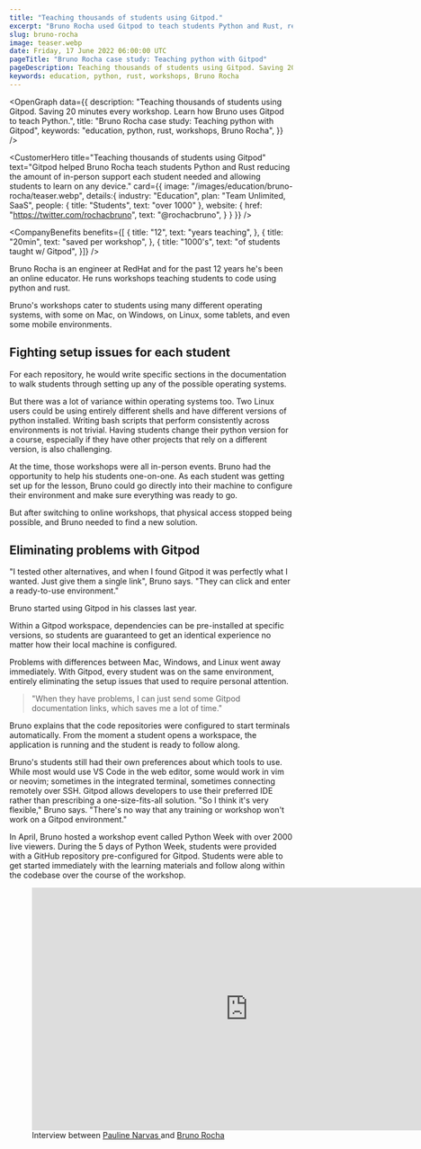 ```yaml
---
title: "Teaching thousands of students using Gitpod."
excerpt: "Bruno Rocha used Gitpod to teach students Python and Rust, reducing the amount of in-person support each student needed and allowing students to learn on any device. Bruno also hosted Python Week 2022 where he taught thousands of students using Gitpod."
slug: bruno-rocha
image: teaser.webp
date: Friday, 17 June 2022 06:00:00 UTC
pageTitle: "Bruno Rocha case study: Teaching python with Gitpod"
pageDescription: Teaching thousands of students using Gitpod. Saving 20 minutes every workshop. Learn how Bruno uses Gitpod to teach Python.
keywords: education, python, rust, workshops, Bruno Rocha
---
```


<script lang="ts" context="module">
  export const prerender = true;
</script>

<script lang="ts">
	import CustomerHero from "$lib/components/customers/customer-hero.svelte";
	import CompanyBenefits from "$lib/components/customers/company-benefits.svelte";
	import Section from "$lib/components/section.svelte";
	import Story from "$lib/components/customers/story.svelte";
	import Quote from "$lib/components/quote.svelte";
  	import OpenGraph from "$lib/components/open-graph.svelte";
</script>

<OpenGraph
data={{
    description:
      "Teaching thousands of students using Gitpod. Saving 20 minutes every workshop. Learn how Bruno uses Gitpod to teach Python.",
    title: "Bruno Rocha case study: Teaching python with Gitpod",
    keywords: "education, python, rust, workshops, Bruno Rocha",
  }}
/>

<CustomerHero
title="Teaching thousands of students using Gitpod"
text="Gitpod helped Bruno Rocha teach students Python and Rust reducing the amount of in-person support each student needed and allowing students to learn on any device."
card={{
		image: "/images/education/bruno-rocha/teaser.webp",
		details:{
			industry: "Education",
			plan: "Team Unlimited, SaaS",
			people: {
				title: "Students",
				text: "over 1000"
			},
			website: {
				href: "https://twitter.com/rochacbruno",
				text: "@rochacbruno",
			}
		}
	}}
/>

<CompanyBenefits
benefits={[
{
title: "12",
text: "years teaching",
},
{
title: "20min",
text: "saved per workshop",
},
{
title: "1000's",
text: "of students taught w/ Gitpod",
}]}
/>

<Section>
	<Quote
		quote="I use Gitpod for everything—both for work, and for training."
		author={{
			name: "Bruno Rocha",
			jobTitle: "Engineer at RedHat and online educator",
		}}
	/>
</Section>

<Story bannerImg="/images/customers/bruno-rocha/banner.webp" text="Teaching thousands of students using Gitpod">

Bruno Rocha is an engineer at RedHat and for the past 12 years he's been an online educator. He runs workshops teaching students to code using python and rust.

Bruno's workshops cater to students using many different operating systems, with some on Mac, on Windows, on Linux, some tablets, and even some mobile environments.

## Fighting setup issues for each student

For each repository, he would write specific sections in the documentation to walk students through setting up any of the possible operating systems.

But there was a lot of variance within operating systems too. Two Linux users could be using entirely different shells and have different versions of python installed. Writing bash scripts that perform consistently across environments is not trivial. Having students change their python version for a course, especially if they have other projects that rely on a different version, is also challenging.

At the time, those workshops were all in-person events. Bruno had the opportunity to help his students one-on-one. As each student was getting set up for the lesson, Bruno could go directly into their machine to configure their environment and make sure everything was ready to go.

But after switching to online workshops, that physical access stopped being possible, and Bruno needed to find a new solution.

## Eliminating problems with Gitpod

"I tested other alternatives, and when I found Gitpod it was perfectly what I wanted. Just give them a single link", Bruno says. "They can click and enter a ready-to-use environment."

Bruno started using Gitpod in his classes last year.

Within a Gitpod workspace, dependencies can be pre-installed at specific versions, so students are guaranteed to get an identical experience no matter how their local machine is configured.

Problems with differences between Mac, Windows, and Linux went away immediately. With Gitpod, every student was on the same environment, entirely eliminating the setup issues that used to require personal attention.

> "When they have problems, I can just send some Gitpod documentation links, which saves me a lot of time."

Bruno explains that the code repositories were configured to start terminals automatically. From the moment a student opens a workspace, the application is running and the student is ready to follow along.

Bruno's students still had their own preferences about which tools to use. While most would use VS Code in the web editor, some would work in vim or neovim; sometimes in the integrated terminal, sometimes connecting remotely over SSH. Gitpod allows developers to use their preferred IDE rather than prescribing a one-size-fits-all solution. "So I think it's very flexible," Bruno says. "There's no way that any training or workshop won't work on a Gitpod environment."

In April, Bruno hosted a workshop event called Python Week with over 2000 live viewers. During the 5 days of Python Week, students were provided with a GitHub repository pre-configured for Gitpod. Students were able to get started immediately with the learning materials and follow along within the codebase over the course of the workshop.

<figure>
		<iframe class="mx-auto" width="768" height="432" src="https://www.youtube.com/embed/zIY7tly0m50" title="YouTube video player" frameborder="0" allow="accelerometer; autoplay; clipboard-write; encrypted-media; gyroscope; picture-in-picture" allowfullscreen></iframe>
		<figcaption>Interview between <a href="https://twitter.com/paulienuh" target="_blank" rel="noreferrer"> Pauline Narvas </a> and <a href="https://twitter.com/rochacbruno" target="_blank" rel="noreferer"> Bruno Rocha </a> </figcaption>
</figure>

</Story>
